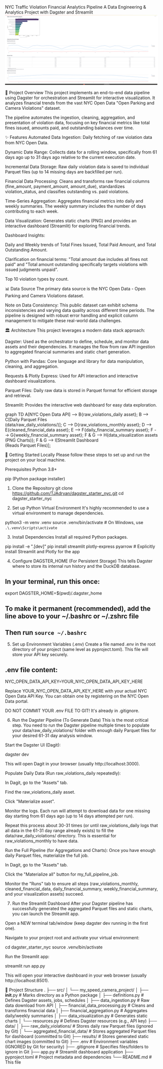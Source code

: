 NYC Traffic Violation Financial Analytics Pipeline
A Data Engineering & Analytics Project with Dagster and Streamlit
![Dashboard Screenshot](assets/images/streamdagster.png)


🚀 Project Overview
This project implements an end-to-end data pipeline using Dagster for orchestration and Streamlit for interactive visualization. It analyzes financial trends from the vast NYC Open Data "Open Parking and Camera Violations" dataset.

The pipeline automates the ingestion, cleaning, aggregation, and presentation of violation data, focusing on key financial metrics like total fines issued, amounts paid, and outstanding balances over time.

✨ Features
Automated Data Ingestion: Daily fetching of raw violation data from NYC Open Data.

Dynamic Date Range: Collects data for a rolling window, specifically from 61 days ago up to 31 days ago relative to the current execution date.

Incremental Data Storage: Raw daily violation data is saved to individual Parquet files (up to 14 missing days are backfilled per run).

Financial Data Processing: Cleans and transforms raw financial columns (fine_amount, payment_amount, amount_due), standardizes violation_status, and classifies outstanding vs. paid violations.

Time-Series Aggregation: Aggregates financial metrics into daily and weekly summaries. The weekly summary includes the number of days contributing to each week.

Data Visualization: Generates static charts (PNG) and provides an interactive dashboard (Streamlit) for exploring financial trends.

Dashboard Insights:

Daily and Weekly trends of Total Fines Issued, Total Paid Amount, and Total Outstanding Amount.

Clarification on financial terms: "Total amount due includes all fines not paid" and "Total amount outstanding specifically targets violations with issued judgments unpaid".

Top 10 violation types by count.

📊 Data Source
The primary data source is the NYC Open Data - Open Parking and Camera Violations dataset.

Note on Data Consistency: This public dataset can exhibit schema inconsistencies and varying data quality across different time periods. The pipeline is designed with robust error handling and explicit column management to mitigate these real-world data challenges.

🏛️ Architecture
This project leverages a modern data stack approach:

Dagster: Used as the orchestrator to define, schedule, and monitor data assets and their dependencies. It manages the flow from raw API ingestion to aggregated financial summaries and static chart generation.

Python with Pandas: Core language and library for data manipulation, cleaning, and aggregation.

Requests & Plotly Express: Used for API interaction and interactive dashboard visualizations.

Parquet Files: Daily raw data is stored in Parquet format for efficient storage and retrieval.

Streamlit: Provides the interactive web dashboard for easy data exploration.

graph TD
    A[NYC Open Data API] --> B{raw_violations_daily asset};
    B --> C[Daily Parquet Files <br> (data/raw_daily_violations/)];
    C --> D{raw_violations_monthly asset};
    D --> E{cleaned_financial_data asset};
    E --> F{daily_financial_summary asset};
    F --> G{weekly_financial_summary asset};
    F & G --> H{data_visualization assets <br> (PNG Charts)};
    F & G --> I[Streamlit Dashboard <br> (Reads Parquet Files)];

🚀 Getting Started Locally
Please follow these steps to set up and run the project on your local machine.

Prerequisites
Python 3.8+

pip (Python package installer)

1. Clone the Repository
git clone https://github.com/TJAdryan/dagster_starter_nyc.git
cd dagster_starter_nyc

2. Set up Python Virtual Environment
It's highly recommended to use a virtual environment to manage dependencies.

python3 -m venv .venv
source .venv/bin/activate  # On Windows, use `.\.venv\Scripts\activate`

3. Install Dependencies
Install all required Python packages.

pip install -e ".[dev]"
pip install streamlit plotly-express pyarrow # Explicitly install Streamlit and Plotly for the app

4. Configure DAGSTER_HOME (For Persistent Storage)
This tells Dagster where to store its internal run history and the DuckDB database.

## In your terminal, run this once:
export DAGSTER_HOME=$(pwd)/.dagster_home

## To make it permanent (recommended), add the line above to your ~/.bashrc or ~/.zshrc file
## Then run `source ~/.bashrc`

5. Set up Environment Variables (.env)
Create a file named .env in the root directory of your project (same level as pyproject.toml). This file will store your API key securely.

## .env file content:
NYC_OPEN_DATA_API_KEY=YOUR_NYC_OPEN_DATA_API_KEY_HERE

Replace YOUR_NYC_OPEN_DATA_API_KEY_HERE with your actual NYC Open Data API Key. You can obtain one by registering on the NYC Open Data portal.

DO NOT COMMIT YOUR .env FILE TO GIT! It's already in .gitignore.

6. Run the Dagster Pipeline (To Generate Data)
This is the most critical step. You need to run the Dagster pipeline multiple times to populate your data/raw_daily_violations/ folder with enough daily Parquet files for your desired 61-31 day analysis window.

Start the Dagster UI (Dagit):

dagster dev

This will open Dagit in your browser (usually http://localhost:3000).

Populate Daily Data (Run raw_violations_daily repeatedly):

In Dagit, go to the "Assets" tab.

Find the raw_violations_daily asset.

Click "Materialize asset".

Monitor the logs. Each run will attempt to download data for one missing day starting from 61 days ago (up to 14 days attempted per run).

Repeat this process about 30-31 times (or until raw_violations_daily logs that all data in the 61-31 day range already exists) to fill the data/raw_daily_violations/ directory. This is essential for raw_violations_monthly to have data.

Run the Full Pipeline (for Aggregations and Charts):
Once you have enough daily Parquet files, materialize the full job.

In Dagit, go to the "Assets" tab.

Click the "Materialize all" button for my_full_pipeline_job.

Monitor the "Runs" tab to ensure all steps (raw_violations_monthly, cleaned_financial_data, daily_financial_summary, weekly_financial_summary, and your visualization assets) succeed.

7. Run the Streamlit Dashboard
After your Dagster pipeline has successfully generated the aggregated Parquet files and static charts, you can launch the Streamlit app.

Open a NEW terminal tab/window (keep dagster dev running in the first one).

Navigate to your project root and activate your virtual environment:

cd dagster_starter_nyc
source .venv/bin/activate

Run the Streamlit app:

streamlit run app.py

This will open your interactive dashboard in your web browser (usually http://localhost:8501).

📂 Project Structure
.
├── src/
│   └── my_speed_camera_project/
│       ├── __init__.py               # Marks directory as a Python package
│       ├── definitions.py            # Defines Dagster assets, jobs, schedules
│       ├── data_ingestion.py         # Raw data download from API
│       ├── financial_data_processing.py # Cleans and transforms financial data
│       ├── financial_aggregation.py  # Aggregates daily/weekly summaries
│       ├── data_visualization.py     # Generates static charts
│       └── resources.py              # Defines Dagster resources (e.g., API key)
├── data/
│   ├── raw_daily_violations/         # Stores daily raw Parquet files (ignored by Git)
│   └── aggregated_financial_data/    # Stores aggregated Parquet files for dashboard (committed to Git)
├── results/                          # Stores generated static chart images (committed to Git)
├── .env                              # Environment variables (IGNORED by Git for security)
├── .gitignore                        # Specifies files/folders to ignore in Git
├── app.py                            # Streamlit dashboard application
├── pyproject.toml                    # Project metadata and dependencies
└── README.md                         # This file

